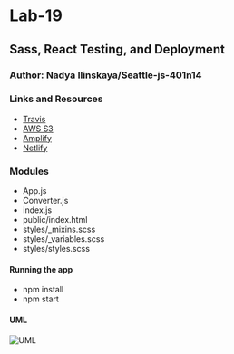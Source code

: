 # Lab-19

## Sass, React Testing, and Deployment

### Author: Nadya Ilinskaya/Seattle-js-401n14

### Links and Resources

- [Travis](ttps://w2jyq.csb.app/)
- [AWS S3](https://)
- [Amplify](https://)
- [Netlify](https://)

### Modules

- App.js
- Converter.js
- index.js
- public/index.html
- styles/_mixins.scss
- styles/_variables.scss
- styles/styles.scss

#### Running the app

- npm install 
- npm start

#### UML

![ UML](/assets/lab-18-uml.jpg)
